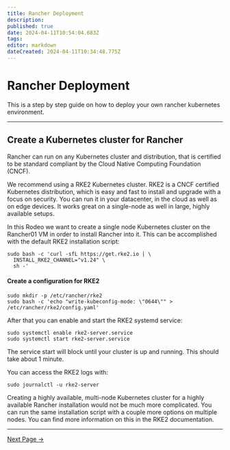 ```yaml
---
title: Rancher Deployment 
description: 
published: true
date: 2024-04-11T10:54:04.683Z
tags: 
editor: markdown
dateCreated: 2024-04-11T10:34:48.775Z
---
```


# Rancher Deployment 

This is a step by step guide on how to deploy your own rancher kubernetes environment.

---

## Create a Kubernetes cluster for Rancher
Rancher can run on any Kubernetes cluster and distribution, that is certified to be standard compliant by the Cloud Native Computing Foundation (CNCF).

We recommend using a RKE2 Kubernetes cluster. RKE2 is a CNCF certified Kubernetes distribution, which is easy and fast to install and upgrade with a focus on security. You can run it in your datacenter, in the cloud as well as on edge devices. It works great on a single-node as well in large, highly available setups.

In this Rodeo we want to create a single node Kubernetes cluster on the Rancher01 VM in order to install Rancher into it. This can be accomplished with the default RKE2 installation script:
```
sudo bash -c 'curl -sfL https://get.rke2.io | \
  INSTALL_RKE2_CHANNEL="v1.24" \
  sh -'
```
#### Create a configuration for RKE2
```
sudo mkdir -p /etc/rancher/rke2
sudo bash -c 'echo "write-kubeconfig-mode: \"0644\"" > /etc/rancher/rke2/config.yaml'
```
 

After that you can enable and start the RKE2 systemd service:
```
sudo systemctl enable rke2-server.service
sudo systemctl start rke2-server.service
```


The service start will block until your cluster is up and running. This should take about 1 minute.

You can access the RKE2 logs with:
```
sudo journalctl -u rke2-server
```
 
Creating a highly available, multi-node Kubernetes cluster for a highly available Rancher installation would not be much more complicated. You can run the same installation script with a couple more options on multiple nodes.
You can find more information on this in the RKE2 documentation.

---

[Next Page ->](/Doucmentation/Rancher/Pg2)

